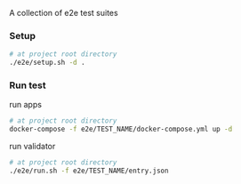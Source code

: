 A collection of e2e test suites
### Setup
```bash
# at project root directory
./e2e/setup.sh -d .
```
### Run test
run apps
```bash
# at project root directory
docker-compose -f e2e/TEST_NAME/docker-compose.yml up -d
```
run validator
```bash
# at project root directory
./e2e/run.sh -f e2e/TEST_NAME/entry.json
```